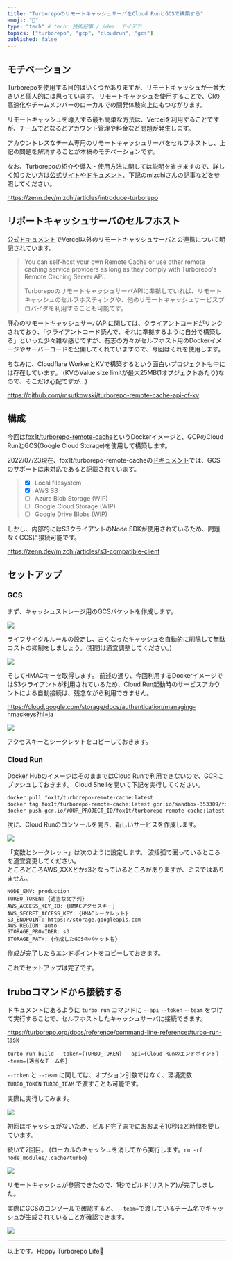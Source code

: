 ```yaml
---
title: "TurborepoのリモートキャッシュサーバをCloud RunとGCSで構築する"
emoji: "🍔"
type: "tech" # tech: 技術記事 / idea: アイデア
topics: ["turborepo", "gcp", "cloudrun", "gcs"]
published: false
---
```


## モチベーション

Turborepoを使用する目的はいくつかありますが、リモートキャッシュが一番大きいと個人的には思っています。
リモートキャッシュを使用することで、CIの高速化やチームメンバーのローカルでの開発体験向上にもつながります。

リモートキャッシュを導入する最も簡単な方法は、Vercelを利用することですが、チームでとなるとアカウント管理や料金など問題が発生します。

アカウントレスなチーム専用のリモートキャッシュサーバをセルフホストし、上記の問題を解消することが本稿のモチベーションです。

なお、Turborepoの紹介や導入・使用方法に関しては説明を省きますので、詳しく知りたい方は[公式サイト](https://turborepo.org/)や[ドキュメント](https://turborepo.org/docs)、下記のmizchiさんの記事などを参照してください。

https://zenn.dev/mizchi/articles/introduce-turborepo

## リポートキャッシュサーバのセルフホスト

[公式ドキュメント](https://turborepo.org/docs/core-concepts/remote-caching#custom-remote-caches)でVercel以外のリモートキャッシュサーバとの連携について明記されています。

> You can self-host your own Remote Cache or use other remote caching service providers as long as they comply with Turborepo's Remote Caching Server API.  
> 
> TurborepoのリモートキャッシュサーバAPIに準拠していれば、リモートキャッシュのセルフホスティングや、他のリモートキャッシュサービスプロバイダを利用することも可能です。

肝心のリモートキャッシュサーバAPIに関しては、[クライアントコード](https://github.com/vercel/turborepo/blob/main/cli/internal/client/client.go)がリンクされており、「クライアントコード読んで、それに準拠するように自分で構築しろ」といった少々雑な感じですが、有志の方々がセルフホスト用のDockerイメージやサーバーコードを公開してくれていますので、今回はそれを使用します。

ちなみに、Cloudflare WorkerとKVで構築するという面白いプロジェクトも中には存在しています。
(KVのValue size limitが最大25MB(1オブジェクトあたり)なので、そこだけ心配ですが...)

https://github.com/msutkowski/turborepo-remote-cache-api-cf-kv


## 構成

今回は[fox1t/turborepo-remote-cache](https://hub.docker.com/r/fox1t/turborepo-remote-cache)というDockerイメージと、GCPのCloud RunとGCS(Google Cloud Storage)を使用して構築します。

2022/07/23現在、fox1t/turborepo-remote-cacheの[ドキュメント](https://github.com/fox1t/turborepo-remote-cache#supported-storage-providers)では、GCSのサポートは未対応であると記載されています。

> - [x] Local filesystem
> - [x] AWS S3
> - [ ] Azure Blob Storage (WIP)
> - [ ] Google Cloud Storage (WIP)
> - [ ] Google Drive Blobs (WIP)

しかし、内部的にはS3クライアントのNode SDKが使用されているため、問題なくGCSに接続可能です。

https://zenn.dev/mizchi/articles/s3-compatible-client

## セットアップ

### GCS

まず、キャッシュストレージ用のGCSバケットを作成します。

![](/images/gcs-setup-1.png)

ライフサイクルルールの設定し、古くなったキャッシュを自動的に削除して無駄コストの抑制をしましょう。(期間は適宜調整してください。)

![](/images/gcs-lifecycle.png)

そしてHMACキーを取得します。
前述の通り、今回利用するDockerイメージではS3クライアントが利用されているため、Cloud Run起動時のサービスアカウントによる自動接続は、残念ながら利用できません。

https://cloud.google.com/storage/docs/authentication/managing-hmackeys?hl=ja

![](/images/gcs-hmac-key.png)

アクセスキーとシークレットをコピーしておきます。

### Cloud Run

Docker HubのイメージはそのままではCloud Runで利用できないので、GCRにプッシュしておきます。
Cloud Shellを開いて下記を実行してください。
```bash
docker pull fox1t/turborepo-remote-cache:latest
docker tag fox1t/turborepo-remote-cache:latest gcr.io/sandbox-353309/fox1t/turborepo-remote-cache:latest
docker push gcr.io/YOUR_PROJECT_ID/fox1t/turborepo-remote-cache:latest
```

次に、Cloud Runのコンソールを開き、新しいサービスを作成します。

![](/images/cloud-run-setup.png)

「変数とシークレット」は次のように設定します。 波括弧で囲っているところを適宜変更してください。  
ところどころAWS_XXXとかs3となっているところがありますが、ミスではありません。

```
NODE_ENV: production
TURBO_TOKEN: {適当な文字列}
AWS_ACCESS_KEY_ID: {HMACアクセスキー}
AWS_SECRET_ACCESS_KEY: {HMACシークレット}
S3_ENDPOINT: https://storage.googleapis.com
AWS_REGION: auto
STORAGE_PROVIDER: s3
STORAGE_PATH: {作成したGCSのバケット名}
```

作成が完了したらエンドポイントをコピーしておきます。

これでセットアップは完了です。

## truboコマンドから接続する

ドキュメントにあるように `turbo run` コマンドに `--api` `--token` `--team` をつけて実行することで、セルフホストしたキャッシュサーバに接続できます。

https://turborepo.org/docs/reference/command-line-reference#turbo-run-task

`turbo run build --token={TURBO_TOKEN} --api={Cloud Runのエンドポイント} --team={適当なチーム名}`

`--token` と `--team` に関しては、オプション引数ではなく、環境変数 `TURBO_TOKEN` `TURBO_TEAM` で渡すことも可能です。

実際に実行してみます。

![](/images/turbo-run-1.png)

初回はキャッシュがないため、ビルド完了までにおおよそ10秒ほど時間を要しています。

続いて2回目。
(ローカルのキャッシュを消してから実行します。`rm -rf node_modules/.cache/turbo`)

![](/images/turbo-run-2.png)

リモートキャッシュが参照できたので、1秒でビルド(リストア)が完了しました。

実際にGCSのコンソールで確認すると、`--team=`で渡しているチーム名でキャッシュが生成されていることが確認できます。

![](/images/turborepo-cache-data.png)

---

以上です。Happy Turborepo Life🎉
